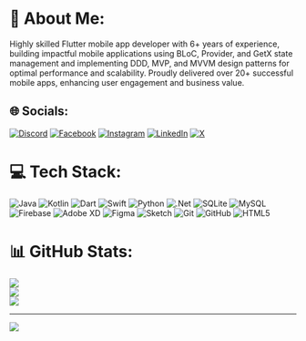 # 💫 About Me:
Highly skilled Flutter mobile app developer with 6+ years of experience, building impactful mobile applications using BLoC, Provider, and GetX state management and implementing DDD, MVP, and MVVM design patterns for optimal performance and scalability. Proudly delivered over 20+ successful mobile apps, enhancing user engagement and business value.


## 🌐 Socials:
[![Discord](https://img.shields.io/badge/Discord-%237289DA.svg?logo=discord&logoColor=white)](https://discord.gg/kkmuhammedfazil) [![Facebook](https://img.shields.io/badge/Facebook-%231877F2.svg?logo=Facebook&logoColor=white)](https://facebook.com/kkmuhammedfazil) [![Instagram](https://img.shields.io/badge/Instagram-%23E4405F.svg?logo=Instagram&logoColor=white)](https://instagram.com/kkmuhammedfazil) [![LinkedIn](https://img.shields.io/badge/LinkedIn-%230077B5.svg?logo=linkedin&logoColor=white)](https://linkedin.com/in/https://www.linkedin.com/feed/) [![X](https://img.shields.io/badge/X-black.svg?logo=X&logoColor=white)](https://x.com/kkmuhammedfazil) 

# 💻 Tech Stack:
![Java](https://img.shields.io/badge/java-%23ED8B00.svg?style=for-the-badge&logo=openjdk&logoColor=white) ![Kotlin](https://img.shields.io/badge/kotlin-%237F52FF.svg?style=for-the-badge&logo=kotlin&logoColor=white) ![Dart](https://img.shields.io/badge/dart-%230175C2.svg?style=for-the-badge&logo=dart&logoColor=white) ![Swift](https://img.shields.io/badge/swift-F54A2A?style=for-the-badge&logo=swift&logoColor=white) ![Python](https://img.shields.io/badge/python-3670A0?style=for-the-badge&logo=python&logoColor=ffdd54) ![.Net](https://img.shields.io/badge/.NET-5C2D91?style=for-the-badge&logo=.net&logoColor=white) ![SQLite](https://img.shields.io/badge/sqlite-%2307405e.svg?style=for-the-badge&logo=sqlite&logoColor=white) ![MySQL](https://img.shields.io/badge/mysql-4479A1.svg?style=for-the-badge&logo=mysql&logoColor=white) ![Firebase](https://img.shields.io/badge/firebase-a08021?style=for-the-badge&logo=firebase&logoColor=ffcd34) ![Adobe XD](https://img.shields.io/badge/Adobe%20XD-470137?style=for-the-badge&logo=Adobe%20XD&logoColor=#FF61F6) ![Figma](https://img.shields.io/badge/figma-%23F24E1E.svg?style=for-the-badge&logo=figma&logoColor=white) ![Sketch](https://img.shields.io/badge/Sketch-FFB387?style=for-the-badge&logo=sketch&logoColor=black) ![Git](https://img.shields.io/badge/git-%23F05033.svg?style=for-the-badge&logo=git&logoColor=white) ![GitHub](https://img.shields.io/badge/github-%23121011.svg?style=for-the-badge&logo=github&logoColor=white) ![HTML5](https://img.shields.io/badge/html5-%23E34F26.svg?style=for-the-badge&logo=html5&logoColor=white)
# 📊 GitHub Stats:
![](https://github-readme-stats.vercel.app/api?username=mfkk16&theme=dark&hide_border=false&include_all_commits=false&count_private=false)<br/>
![](https://github-readme-streak-stats.herokuapp.com/?user=mfkk16&theme=dark&hide_border=false)<br/>
![](https://github-readme-stats.vercel.app/api/top-langs/?username=mfkk16&theme=dark&hide_border=false&include_all_commits=false&count_private=false&layout=compact)

---
[![](https://visitcount.itsvg.in/api?id=mfkk16&icon=0&color=0)](https://visitcount.itsvg.in)

<!-- Proudly created with GPRM ( https://gprm.itsvg.in ) -->

